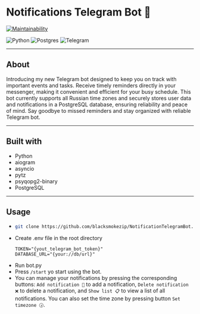 # Notifications Telegram Bot  🔔

[![Maintainability](https://api.codeclimate.com/v1/badges/6bf6e78f426c25ec2f44/maintainability)](https://codeclimate.com/github/blacksmokezip/NotificationTelegramBot/maintainability)

![Python](https://img.shields.io/badge/python-3670A0?style=for-the-badge&logo=python&logoColor=ffdd54)
![Postgres](https://img.shields.io/badge/postgres-%23316192.svg?style=for-the-badge&logo=postgresql&logoColor=white)
![Telegram](https://img.shields.io/badge/Telegram-2CA5E0?style=for-the-badge&logo=telegram&logoColor=white)

---

## About

Introducing my new Telegram bot designed to keep you on track with important events and tasks. Receive timely reminders directly in your messenger, making it convenient and efficient for your busy schedule. This bot currently supports all Russian time zones and securely stores user data and notifications in a PostgreSQL database, ensuring reliability and peace of mind. Say goodbye to missed reminders and stay organized with reliable Telegram bot.

---

## Built with

* Python
* aiogram
* asyncio
* pytz
* psyqopg2-binary
* PostgreSQL

---

## Usage

* ```bash
  git clone https://github.com/blacksmokezip/NotificationTelegramBot.git
  ```
* Create .env file in the root directory
  ```dotenv
  TOKEN="{yout_telegram_bot_token}"
  DATABASE_URL="{your://db/url}"
  ```
* Run bot.py
* Press `/start` yo start using the bot. 
* You can manage your notifications by pressing the corresponding buttons: `Add notification 🔔` to add a notification, `Delete notification ❌` to delete a notification, and `Show list 📋` to view a list of all notifications. You can also set the time zone by pressing button `Set timezone 🕞`.
